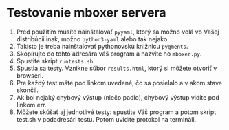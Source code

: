 # Testovanie mboxer servera

1. Pred použitím musíte nainštalovať `pyyaml`, ktorý sa možno volá vo Vašej distribúcii
   inak, možno `python3-yaml` alebo tak nejako.
2. Takisto je treba nainštalovať pythonovskú knižnicu `pygments`.
3. Skopírujte do tohto adresára váš program a nazvite ho `mboxer.py`.
4. Spustite skript `runtests.sh`.
5. Spustia sa testy. Vznikne súbor `results.html`, ktorý si môžete otvoriť v browseri.
6. Pre každý test máte pod linkom uvedené, čo sa posielalo a v akom stave skončil.
7. Ak bol nejaký chybový výstup (niečo padlo), chybový výstup vidíte pod linkom err.
8. Môžete skúšať aj jednotlivé testy: spustite Váš program a potom skript test.sh v podadresári testu. Potom uvidíte protokol na termináli.

